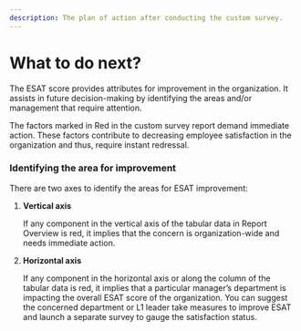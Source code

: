 ```yaml
---
description: The plan of action after conducting the custom survey.
---
```


# What to do next?

The ESAT score provides attributes for improvement in the organization. It assists in future decision-making by identifying the areas and/or management that require attention.

The factors marked in Red in the custom survey report demand immediate action. These factors contribute to decreasing employee satisfaction in the organization and thus, require instant redressal.

### Identifying the area for improvement

There are two axes to identify the areas for ESAT improvement:

1.  **Vertical axis**

    If any component in the vertical axis of the tabular data in Report Overview is red, it implies that the concern is organization-wide and needs immediate action.
2.  **Horizontal axis**

    If any component in the horizontal axis or along the column of the tabular data is red, it implies that a particular manager’s department is impacting the overall ESAT score of the organization. You can suggest the concerned department or L1 leader take measures to improve ESAT and launch a separate survey to gauge the satisfaction status.
